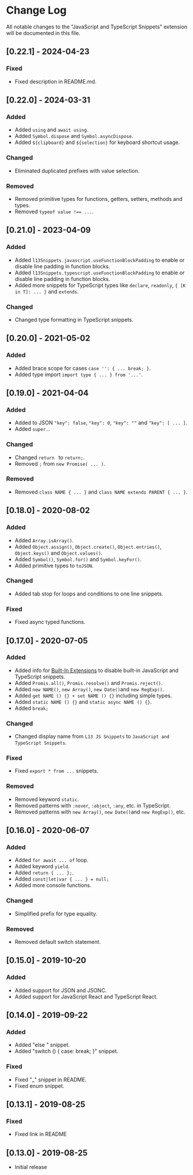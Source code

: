# Change Log
All notable changes to the "JavaScript and TypeScript Snippets" extension will be documented in this file.

## [0.22.1] - 2024-04-23

### Fixed

- Fixed description in README.md.

## [0.22.0] - 2024-03-31

### Added

- Added `using` and `await using`.
- Added `Symbol.dispose` and `Symbol.asyncDispose`.
- Added `${clipboard}` and `${selection}` for keyboard shortcut usage.

### Changed

- Eliminated duplicated prefixes with value selection.

### Removed

- Removed primitive types for functions, getters, setters, methods and types.
- Removed `typeof value !== ...`.

## [0.21.0] - 2023-04-09

### Added

- Added `l13Snippets.javascript.useFunctionBlockPadding` to enable or disable line padding in function blocks.
- Added `l13Snippets.typescript.useFunctionBlockPadding` to enable or disable line padding in function blocks.
- Added more snippets for TypeScript types like `declare`, `readonly`, `{ [K in T]: ... }` and `extends`.

### Changed

- Changed type formatting in TypeScript snippets.

## [0.20.0] - 2021-05-02

### Added

- Added brace scope for cases `case '': { ... break; }`.
- Added type import `import type { ... } from '...'`.

## [0.19.0] - 2021-04-04

### Added

- Added to JSON `"key": false`, `"key": 0`, `"key": ""` and `"key": [ ... ]`.
- Added `super.`.

### Changed

- Changed `return ` to `return;`.
- Removed `;` from `new Promise( ... )`.

### Removed

- Removed `class NAME { ... }` and `class NAME extends PARENT { ... }`.

## [0.18.0] - 2020-08-02

### Added

- Added `Array.isArray()`.
- Added `Object.assign()`, `Object.create()`, `Object.entries()`, `Object.keys()` and `Object.values()`.
- Added `Symbol()`, `Symbol.for()` and `Symbol.keyFor()`.
- Added primitive types to `toJSON`.

### Changed

- Added tab stop for loops and conditions to one line snippets.

### Fixed

- Fixed async typed functions.

## [0.17.0] - 2020-07-05

### Added

- Added info for [Built-In Extensions](https://marketplace.visualstudio.com/items?itemName=L13RARY.l13-built-in-extensions) to disable built-in JavaScript and TypeScript snippets.
- Added `Promis.all()`, `Promis.resolve()` and `Promis.reject()`.
- Added `new NAME()`, `new Array()`, `new Date()`and `new RegExp()`.
- Added `get NAME () {} + set NAME () {}` including simple types.
- Added `static NAME () {}` and `static async NAME () {}`.
- Added `break;`

### Changed

- Changed display name from `L13 JS Snippets` to `JavaScript and TypeScript Snippets`.

### Fixed

- Fixed `export * from ...` snippets.

### Removed

- Removed keyword `static`.
- Removed patterns with `:never`, `:object`, `:any`, etc. in TypeScript.
- Removed patterns with `new Array()`, `new Date()`and `new RegExp()`, etc.

## [0.16.0] - 2020-06-07

### Added

- Added `for await ... of` loop.
- Added keyword `yield`.
- Added `return { ... };`.
- Added `const|let|var { ... } = null;`
- Added more console functions.

### Changed

- Simplified prefix for type equality.

### Removed

- Removed default switch statement.

## [0.15.0] - 2019-10-20

### Added

- Added support for JSON and JSONC.
- Added support for JavaScript React and TypeScript React.

## [0.14.0] - 2019-09-22

### Added

- Added "else " snippet.
- Added "switch () { case: break; }" snippet.

### Fixed

- Fixed "_" snippet in README.
- Fixed enum snippet.

## [0.13.1] - 2019-08-25

### Fixed

- Fixed link in README

## [0.13.0] - 2019-08-25

- Initial release